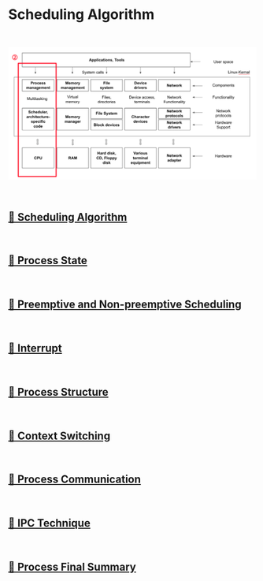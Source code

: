 # Scheduling Algorithm

<br>

![ProcessManagement](image/process_management.png)

<br>

## [🔗 Scheduling Algorithm](3_1_scheduling_algorithm)

<br>

## [🔗 Process State](3_2_process_state)

<br>

## [🔗 Preemptive and Non-preemptive Scheduling](3_3_preemptive_and_non_preemptive_scheduling)

<br>

## [🔗 Interrupt](3_4_interrupt)

<br>

## [🔗 Process Structure](3_5_process_structure)

<br>

## [🔗 Context Switching](3_6_context_switching)

<br>

## [🔗 Process Communication](3_7_process_and_ipc)

<br>

## [🔗 IPC Technique](3_8_ipc_technique)

<br>

## [🔗 Process Final Summary](3_9_process_final_summary)

<br>